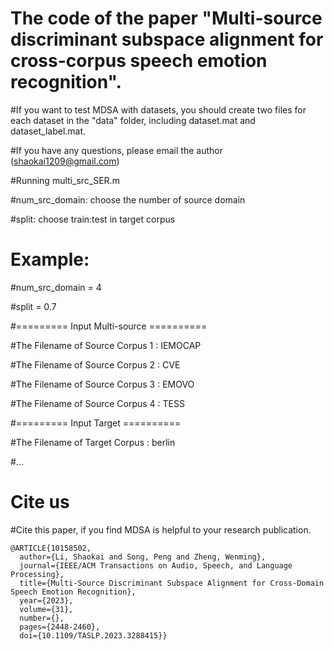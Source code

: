 # The code of the paper "Multi-source discriminant subspace alignment for cross-corpus speech emotion recognition".

#If you want to test MDSA with datasets, you should create two files for each dataset in the "data" folder, including dataset.mat and dataset_label.mat.

#If you have any questions, please email the author (shaokai1209@gmail.com)

#Running multi_src_SER.m

#num_src_domain: choose the number of source domain

#split: choose train:test in target corpus

# Example:  

#num_src_domain = 4

#split = 0.7

#========= Input Multi-source ==========

#The Filename of Source Corpus 1 : IEMOCAP

#The Filename of Source Corpus 2 : CVE

#The Filename of Source Corpus 3 : EMOVO

#The Filename of Source Corpus 4 : TESS

#========= Input Target ==========

#The Filename of Target Corpus : berlin

#...

#  Cite us
#Cite this paper, if you find MDSA is helpful to your research publication.
```
@ARTICLE{10158502,
  author={Li, Shaokai and Song, Peng and Zheng, Wenming},
  journal={IEEE/ACM Transactions on Audio, Speech, and Language Processing}, 
  title={Multi-Source Discriminant Subspace Alignment for Cross-Domain Speech Emotion Recognition}, 
  year={2023},
  volume={31},
  number={},
  pages={2448-2460},
  doi={10.1109/TASLP.2023.3288415}}
```
